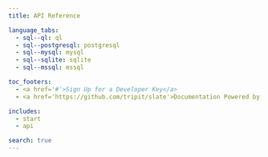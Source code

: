 ```yaml
---
title: API Reference

language_tabs:
  - sql--ql: ql
  - sql--postgresql: postgresql
  - sql--mysql: mysql
  - sql--sqlite: sqlite
  - sql--mssql: mssql

toc_footers:
  - <a href='#'>Sign Up for a Developer Key</a>
  - <a href='https://github.com/tripit/slate'>Documentation Powered by Slate</a>

includes:
  - start
  - api

search: true
---
```




